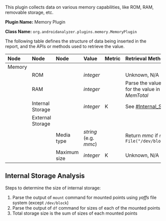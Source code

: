 This plugin collects data on various memory capabilities, like ROM, RAM, removable storage, etc.

**Plugin Name:** Memory Plugin

**Class Name:** `org.androidanalyzer.plugins.memory.MemoryPlugin`

The following table defines the structure of data being inserted in the report, and the APIs or methods used to retrieve the value.

| **Node** | **Node** | **Node** | **Value** | **Metric** | **Retrieval Method** |
|:---------|:---------|:---------|:----------|:-----------|:---------------------|
| Memory  |  |  |  |  |  |
|      | ROM |  | _integer_ |  | Unknown, N/A |
|      | RAM |  | _integer_ |  | Parse the value of `/proc/meminfo` file for the value in line starting with _MemTotal_ |
|      | Internal Storage |  | _integer_ | K | See [#Internal\_Storage\_Analysis](#Internal_Storage_Analysis.md) below |
|      | External Storage |  |  |  |  |
|      |  | Media type | _string_ (e.g. _mmc_) |  | Return _mmc_ if `new File("/dev/block/mmcblk0").exists())` |
|      |  | Maximum size | _integer_ | K | Unknown, N/A |


## Internal Storage Analysis ##
Steps to determine the size of internal storage:
  1. Parse the output of `mount` command for mounted points using _yaffs_ file system (except `/dev/block`)
  1. Parse the output of `df` command for sizes of each of the mounted points
  1. Total storage size is the sum of sizes of each mounted points